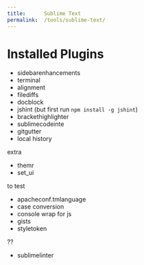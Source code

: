 ```yaml
---
title:      Sublime Text
permalink:  /tools/sublime-text/
---
```


Installed Plugins
=================

- sidebarenhancements
- terminal
- alignment
- filediffs
- docblock
- jshint (but first run `npm install -g jshint`)
- brackethighlighter
- sublimecodeinte
- gitgutter
- local history

extra

- themr
- set_ui


to test

- apacheconf.tmlanguage
- case conversion
- console wrap for js
- gists
- styletoken

??

- sublimelinter